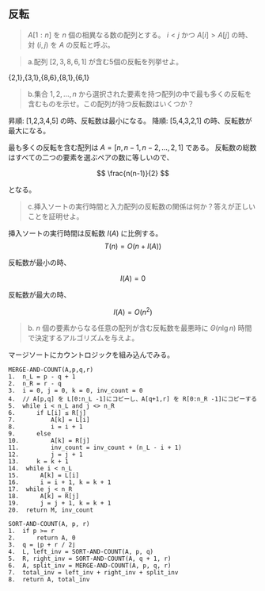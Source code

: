 <!--
<script type="text/javascript" async
  src="https://cdnjs.cloudflare.com/ajax/libs/mathjax/2.7.7/MathJax.js?config=TeX-MML-AM_CHTML">
</script>
-->

## 反転
> $A[1:n]$ を $n$ 個の相異なる数の配列とする。 $i<j$ かつ $A[i]>A[j]$ の時、対 $(i,j)$ を $A$ の反転と呼ぶ。

> a.配列 $[2,3,8,6,1]$ が含む5個の反転を列挙せよ。

{2,1},{3,1},{8,6},{8,1},{6,1}

>b.集合 ${1,2,\dots,n}$ から選択された要素を持つ配列の中で最も多くの反転を含むものを示せ。この配列が持つ反転数はいくつか？


昇順: [1,2,3,4,5] の時、反転数は最小になる。
降順: [5,4,3,2,1] の時、反転数が最大になる。

最も多くの反転を含む配列は $A=[n,n−1,n−2,…,2,1]$ である。
反転数の総数はすべての二つの要素を選ぶペアの数に等しいので、

$$
\frac{n(n-1)}{2}
$$

となる。

>c.挿入ソートの実行時間と入力配列の反転数の関係は何か？答えが正しいことを証明せよ。

挿入ソートの実行時間は反転数 $I(A)$ に比例する。
$$
T(n)=O(n+I(A))
$$

反転数が最小の時、

$$
I(A) = 0
$$

反転数が最大の時、

$$
I(A) = O(n^2)
$$

>b. $n$ 個の要素からなる任意の配列が含む反転数を最悪時に $\Theta(n \lg n)$ 時間で決定するアルゴリズムを与えよ。

マージソートにカウントロジックを組み込んでみる。

```
MERGE-AND-COUNT(A,p,q,r)
1.  n_L = p - q + 1
2.  n_R = r - q
3.  i = 0, j = 0, k = 0, inv_count = 0
4.  // A[p,q] を L[0:n_L -1]にコピーし、A[q+1,r] を R[0:n_R -1]にコピーする
5.  while i < n_L and j <> n_R
6.      if L[i] ≤ R[j]
7.          A[k] = L[i]
8.          i = i + 1
9.      else
10.         A[k] = R[j]
11.         inv_count = inv_count + (n_L - i + 1)
12.         j = j + 1
13.     k = k + 1
14.  while i < n_L
15.      A[k] = L[i]
16.      i = i + 1, k = k + 1
17.  while j < n_R
18.      A[k] = R[j]
19.      j = j + 1, k = k + 1
20.  return M, inv_count
```

```
SORT-AND-COUNT(A, p, r)
1.  if p >= r
2.      return A, 0
3.  q = ⌊p + r / 2⌋
4.  L, left_inv = SORT-AND-COUNT(A, p, q)
5.  R, right_inv = SORT-AND-COUNT(A, q + 1, r)
6.  A, split_inv = MERGE-AND-COUNT(A, p, q, r)
7.  total_inv = left_inv + right_inv + split_inv
8.  return A, total_inv
```